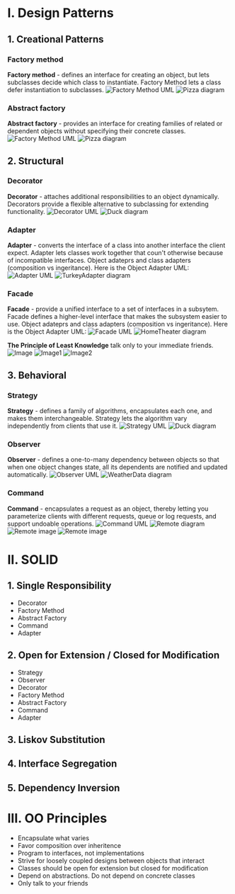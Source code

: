 # I. Design Patterns
## 1. Creational Patterns
### Factory method
**Factory method** - defines an interface for creating an object, but lets subclasses decide which class to instantiate. Factory Method lets a class defer instantiation to subclasses.
![Factory Method UML](./CSharp/Creational/FactoryMethod/UML.png)
![Pizza diagram](./CSharp/Creational/FactoryMethod/diagram.png)

### Abstract factory
**Abstract factory** - provides an interface for creating families of related or dependent objects without specifying their concrete classes.
![Factory Method UML](./CSharp/Creational/AbstractFactory/UML.png)
![Pizza diagram](./CSharp/Creational/AbstractFactory/diagram.png)

## 2. Structural
### Decorator
**Decorator** - attaches additional responsibilities to an object dynamically. Decorators provide a flexible alternative to subclassing for extending functionality.
![Decorator UML](./CSharp/Structural/Decorator/UML.png)
![Duck diagram](./CSharp/Structural/Decorator/diagram.png)

### Adapter
**Adapter** - converts the interface of a class into another interface the client expect. Adapter lets classes work together that coun't otherwise because of incompatible interfaces.
Object adateprs and class adapters (composition vs ingeritance). Here is the Object Adapter UML:
![Adapter UML](./CSharp/Structural/Adapter/UML.png)
![TurkeyAdapter diagram](./CSharp/Structural/Adapter/diagram.png)

### Facade
**Facade** - provide a unified interface to a set of interfaces in a subsytem. Facade defines a higher-level interface that makes the subsystem easier to use.
Object adateprs and class adapters (composition vs ingeritance). Here is the Object Adapter UML:
![Facade UML](./CSharp/Structural/Facade/UML.png)
![HomeTheater diagram](./CSharp/Structural/Facade/diagram.png)

**The Principle of Least Knowledge** talk only to your immediate friends.
![Image](./CSharp/Structural/Facade/image.png)
![Image1](./CSharp/Structural/Facade/image1.png)
![Image2](./CSharp/Structural/Facade/image2.png)

## 3. Behavioral
### Strategy
**Strategy** - defines a family of algorithms, encapsulates each one, and makes them interchangeable. Strategy lets the algorithm vary independently from clients that use it.
![Strategy UML](./CSharp/Behavioral/Strategy/UML.png)
![Duck diagram](./CSharp/Behavioral/Strategy/diagram.png)

### Observer
**Observer** - defines a one-to-many dependency between objects so that when one object changes state, all its dependents are notified and updated automatically.
![Observer UML](./CSharp/Behavioral/Observer/UML2.png)
![WeatherData diagram](./CSharp/Behavioral/Observer/diagram.png)

### Command
**Command** - encapsulates a request as an object, thereby letting you parameterize clients with different requests, queue or log requests, and support undoable operations.
![Command UML](./CSharp/Behavioral/Command/UML.png)
![Remote diagram](./CSharp/Behavioral/Command/diagram.png)
![Remote image](./CSharp/Behavioral/Command/image1.png)
![Remote image](./CSharp/Behavioral/Command/image2.png)

# II. SOLID
 ## 1. Single Responsibility
 - Decorator
 - Factory Method
 - Abstract Factory
 - Command
 - Adapter
 ## 2. Open for Extension / Closed for Modification
 - Strategy
 - Observer
 - Decorator
 - Factory Method
 - Abstract Factory
 - Command
 - Adapter
 ## 3. Liskov Substitution
 ## 4. Interface Segregation
 ## 5. Dependency Inversion

# III. OO Principles
- Encapsulate what varies
- Favor composition over inheritence
- Program to interfaces, not implementations
- Strive for loosely coupled designs between objects that interact
- Classes should be open for extension but closed for modification
- Depend on abstractions. Do not depend on concrete classes
- Only talk to your friends